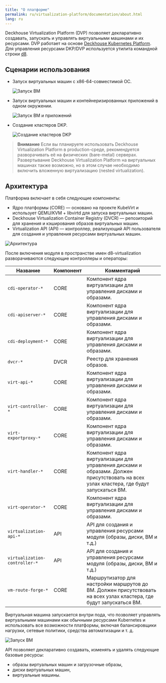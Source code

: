 ```yaml
---
title: "О платформе"
permalink: ru/virtualization-platform/documentation/about.html
lang: ru
---
```


Deckhouse Virtualization Platform (DVP) позволяет декларативно создавать, запускать и управлять виртуальными машинами и их ресурсами.
DVP работает на основе [Deckhouse Kubernetes Platform](https://deckhouse.ru/products/kubernetes-platform/). Для управления ресурсами DKP/DVP используется утилита командной строки [d8](https://deckhouse.ru/documentation/v1/deckhouse-cli/).

## Сценарии использования

- Запуск виртуальных машин с x86-64-совместимой ОС.

  ![Запуск ВМ](/../../images/virtualization-platform/cases-vms.ru.png)

- Запуск виртуальных машин и контейнеризированных приложений в одном окружении.

  ![Запуск ВМ и приложений](../../../images/virtualization-platform/cases-pods-and-vms.ru.png)

- Создание кластеров DKP.

  ![ Создание кластеров DKP](../../../images/virtualization-platform/cases.dkp.ru.png)

> **Внимание** Если вы планируете использовать Deckhouse Virtualization Platform в production-среде, рекомендуется разворачивать её на физических (bare-metal) серверах. Развертывание Deckhouse Virtualization Platform на виртуальных машинах также возможно, но в этом случае необходимо включить вложенную виртуализацию (nested virtualization).

## Архитектура

Платформа включает в себя следующие компоненты:

- Ядро платформы (CORE) — основано на проекте KubeVirt и использует QEMU/KVM + libvirtd для запуска виртуальных машин.
- Deckhouse Virtualization Container Registry (DVCR) — репозиторий для хранения и кэширования образов виртуальных машин.
- Virtualization API (API) — контроллер, реализующий API пользователя для создания и управления ресурсами виртуальных машин.

![Архитектура](/../../images/virtualization-platform/arch.ru.png)

После включения модуля в пространстве имен d8-virtualization разворачиваются следующие контроллеры и операторы:

| Название                      | Компонент | Комментарий                                                                                                                             |
| ----------------------------- | --------- |-----------------------------------------------------------------------------------------------------------------------------------------|
| `cdi-operator-*`              | CORE      | Компонент ядра виртуализации для управления дисками и образами.                                                                         |
| `cdi-apiserver-*`             | CORE      | Компонент ядра виртуализации для управления дисками и образами.                                                                         |
| `cdi-deployment-*`            | CORE      | Компонент ядра виртуализации для управления дисками и образами.                                                                         |
| `dvcr-*`                      | DVCR      | Реестр для хранения образов.                                                                                                            |
| `virt-api-*`                  | CORE      | Компонент ядра виртуализации для управления дисками и образами.                                                                         |
| `virt-controller-*`           | CORE      | Компонент ядра виртуализации для управления дисками и образами.                                                                         |
| `virt-exportproxy-*`          | CORE      | Компонент ядра виртуализации для управления дисками и образами.                                                                         |
| `virt-handler-*`              | CORE      | Компонент ядра виртуализации для управления дисками и образами. Должен присутствовать на всех узлах кластера, где будут запускаться ВМ. |
| `virt-operator-*`             | CORE      | Компонент ядра виртуализации для управления дисками и образами.                                                                         |
| `virtualization-api-*`        | API       | API для создания и управления ресурсами модуля (образы, диски, ВМ и т.д.)                                                               |
| `virtualization-controller-*` | API       | API для создания и управления ресурсами модуля (образы, диски, ВМ и т.д.)                                                               |
| `vm-route-forge-*`            | CORE      | Маршрутизатор для настройки маршрутов до ВМ. Должен присутствовать на всех узлах кластера, где будут запускаться ВМ.                    |

Виртуальная машина запускается внутри пода, что позволяет управлять виртуальными машинами как обычными ресурсами Kubernetes и использовать все возможности платформы, включая балансировщики нагрузки, сетевые политики, средства автоматизации и т. д.

![Запуск ВМ](/../../images/virtualization-platform/vm.ru.png)

API позволяет декларативно создавать, изменять и удалять следующие базовые ресурсы:

- образы виртуальных машин и загрузочные образы,
- диски виртуальных машин,
- виртуальные машины.
